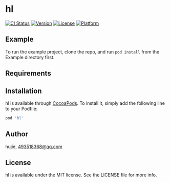 # hl

[![CI Status](https://img.shields.io/travis/hujie/hl.svg?style=flat)](https://travis-ci.org/hujie/hl)
[![Version](https://img.shields.io/cocoapods/v/hl.svg?style=flat)](https://cocoapods.org/pods/hl)
[![License](https://img.shields.io/cocoapods/l/hl.svg?style=flat)](https://cocoapods.org/pods/hl)
[![Platform](https://img.shields.io/cocoapods/p/hl.svg?style=flat)](https://cocoapods.org/pods/hl)

## Example

To run the example project, clone the repo, and run `pod install` from the Example directory first.

## Requirements

## Installation

hl is available through [CocoaPods](https://cocoapods.org). To install
it, simply add the following line to your Podfile:

```ruby
pod 'hl'
```

## Author

hujie, 493518368@qq.com

## License

hl is available under the MIT license. See the LICENSE file for more info.
